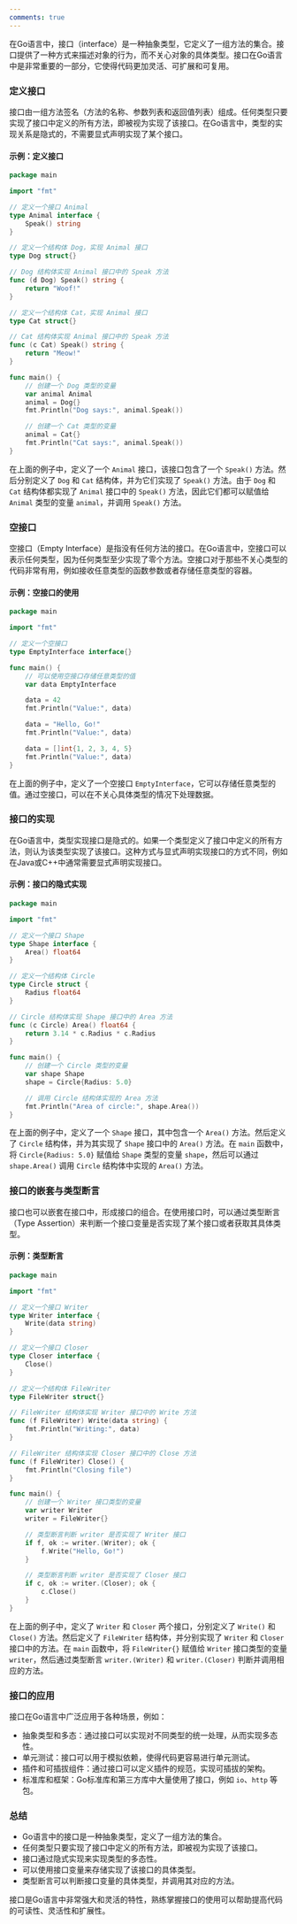 ```yaml
---
comments: true
---
```


在Go语言中，接口（interface）是一种抽象类型，它定义了一组方法的集合。接口提供了一种方式来描述对象的行为，而不关心对象的具体类型。接口在Go语言中是非常重要的一部分，它使得代码更加灵活、可扩展和可复用。

### 定义接口

接口由一组方法签名（方法的名称、参数列表和返回值列表）组成。任何类型只要实现了接口中定义的所有方法，即被视为实现了该接口。在Go语言中，类型的实现关系是隐式的，不需要显式声明实现了某个接口。

#### 示例：定义接口

```go
package main

import "fmt"

// 定义一个接口 Animal
type Animal interface {
    Speak() string
}

// 定义一个结构体 Dog，实现 Animal 接口
type Dog struct{}

// Dog 结构体实现 Animal 接口中的 Speak 方法
func (d Dog) Speak() string {
    return "Woof!"
}

// 定义一个结构体 Cat，实现 Animal 接口
type Cat struct{}

// Cat 结构体实现 Animal 接口中的 Speak 方法
func (c Cat) Speak() string {
    return "Meow!"
}

func main() {
    // 创建一个 Dog 类型的变量
    var animal Animal
    animal = Dog{}
    fmt.Println("Dog says:", animal.Speak())

    // 创建一个 Cat 类型的变量
    animal = Cat{}
    fmt.Println("Cat says:", animal.Speak())
}
```

在上面的例子中，定义了一个 `Animal` 接口，该接口包含了一个 `Speak()` 方法。然后分别定义了 `Dog` 和 `Cat` 结构体，并为它们实现了 `Speak()` 方法。由于 `Dog` 和 `Cat` 结构体都实现了 `Animal` 接口中的 `Speak()` 方法，因此它们都可以赋值给 `Animal` 类型的变量 `animal`，并调用 `Speak()` 方法。

### 空接口

空接口（Empty Interface）是指没有任何方法的接口。在Go语言中，空接口可以表示任何类型，因为任何类型至少实现了零个方法。空接口对于那些不关心类型的代码非常有用，例如接收任意类型的函数参数或者存储任意类型的容器。

#### 示例：空接口的使用

```go
package main

import "fmt"

// 定义一个空接口
type EmptyInterface interface{}

func main() {
    // 可以使用空接口存储任意类型的值
    var data EmptyInterface

    data = 42
    fmt.Println("Value:", data)

    data = "Hello, Go!"
    fmt.Println("Value:", data)

    data = []int{1, 2, 3, 4, 5}
    fmt.Println("Value:", data)
}
```

在上面的例子中，定义了一个空接口 `EmptyInterface`，它可以存储任意类型的值。通过空接口，可以在不关心具体类型的情况下处理数据。

### 接口的实现

在Go语言中，类型实现接口是隐式的。如果一个类型定义了接口中定义的所有方法，则认为该类型实现了该接口。这种方式与显式声明实现接口的方式不同，例如在Java或C++中通常需要显式声明实现接口。

#### 示例：接口的隐式实现

```go
package main

import "fmt"

// 定义一个接口 Shape
type Shape interface {
    Area() float64
}

// 定义一个结构体 Circle
type Circle struct {
    Radius float64
}

// Circle 结构体实现 Shape 接口中的 Area 方法
func (c Circle) Area() float64 {
    return 3.14 * c.Radius * c.Radius
}

func main() {
    // 创建一个 Circle 类型的变量
    var shape Shape
    shape = Circle{Radius: 5.0}

    // 调用 Circle 结构体实现的 Area 方法
    fmt.Println("Area of circle:", shape.Area())
}
```

在上面的例子中，定义了一个 `Shape` 接口，其中包含一个 `Area()` 方法。然后定义了 `Circle` 结构体，并为其实现了 `Shape` 接口中的 `Area()` 方法。在 `main` 函数中，将 `Circle{Radius: 5.0}` 赋值给 `Shape` 类型的变量 `shape`，然后可以通过 `shape.Area()` 调用 `Circle` 结构体中实现的 `Area()` 方法。

### 接口的嵌套与类型断言

接口也可以嵌套在接口中，形成接口的组合。在使用接口时，可以通过类型断言（Type Assertion）来判断一个接口变量是否实现了某个接口或者获取其具体类型。

#### 示例：类型断言

```go
package main

import "fmt"

// 定义一个接口 Writer
type Writer interface {
    Write(data string)
}

// 定义一个接口 Closer
type Closer interface {
    Close()
}

// 定义一个结构体 FileWriter
type FileWriter struct{}

// FileWriter 结构体实现 Writer 接口中的 Write 方法
func (f FileWriter) Write(data string) {
    fmt.Println("Writing:", data)
}

// FileWriter 结构体实现 Closer 接口中的 Close 方法
func (f FileWriter) Close() {
    fmt.Println("Closing file")
}

func main() {
    // 创建一个 Writer 接口类型的变量
    var writer Writer
    writer = FileWriter{}

    // 类型断言判断 writer 是否实现了 Writer 接口
    if f, ok := writer.(Writer); ok {
        f.Write("Hello, Go!")
    }

    // 类型断言判断 writer 是否实现了 Closer 接口
    if c, ok := writer.(Closer); ok {
        c.Close()
    }
}
```

在上面的例子中，定义了 `Writer` 和 `Closer` 两个接口，分别定义了 `Write()` 和 `Close()` 方法。然后定义了 `FileWriter` 结构体，并分别实现了 `Writer` 和 `Closer` 接口中的方法。在 `main` 函数中，将 `FileWriter{}` 赋值给 `Writer` 接口类型的变量 `writer`，然后通过类型断言 `writer.(Writer)` 和 `writer.(Closer)` 判断并调用相应的方法。

### 接口的应用

接口在Go语言中广泛应用于各种场景，例如：

- 抽象类型和多态：通过接口可以实现对不同类型的统一处理，从而实现多态性。
- 单元测试：接口可以用于模拟依赖，使得代码更容易进行单元测试。
- 插件和可插拔组件：通过接口可以定义插件的规范，实现可插拔的架构。
- 标准库和框架：Go标准库和第三方库中大量使用了接口，例如 `io`、`http` 等包。

### 总结

- Go语言中的接口是一种抽象类型，定义了一组方法的集合。
- 任何类型只要实现了接口中定义的所有方法，即被视为实现了该接口。
- 接口通过隐式实现来实现类型的多态性。
- 可以使用接口变量来存储实现了该接口的具体类型。
- 类型断言可以判断接口变量的具体类型，并调用其对应的方法。

接口是Go语言中非常强大和灵活的特性，熟练掌握接口的使用可以帮助提高代码的可读性、灵活性和扩展性。